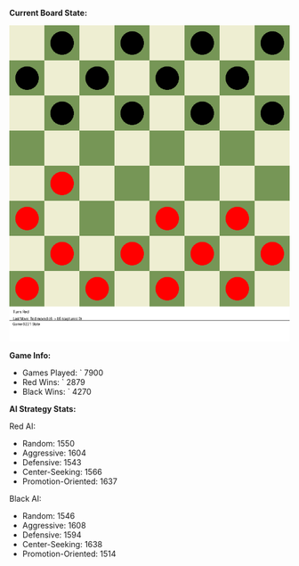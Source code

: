 
**Current Board State:**  
<!-- START_GIF -->
![Checkers Game](./checkers_game.gif)
<!-- END_GIF -->

**Game Info:**  
- Games Played: `<!-- GAMES_PLAYED --> 7900
- Red Wins: `<!-- RED_WINS --> 2879
- Black Wins: `<!-- BLACK_WINS --> 4270

<!-- AI_STATS -->
**AI Strategy Stats:**

Red AI:
- Random: 1550
- Aggressive: 1604
- Defensive: 1543
- Center-Seeking: 1566
- Promotion-Oriented: 1637

Black AI:
- Random: 1546
- Aggressive: 1608
- Defensive: 1594
- Center-Seeking: 1638
- Promotion-Oriented: 1514
